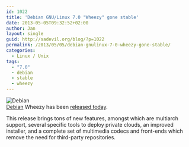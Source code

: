 ```yaml
---
id: 1022
title: 'Debian GNU/Linux 7.0 "Wheezy" gone stable'
date: 2013-05-05T09:32:52+02:00
author: Jan
layout: single
guid: http://sadevil.org/blog/?p=1022
permalink: /2013/05/05/debian-gnulinux-7-0-wheezy-gone-stable/
categories:
  - Linux / Unix
tags:
  - "7.0"
  - debian
  - stable
  - wheezy
---
```

![Debian](http://www.debian.org/logos/openlogo-nd-100.png)  
[Debian](http://www.debian.org) Wheezy has been [released today](http://www.debian.org/News/2013/20130504).

This release brings tons of new features, amongst which are multiarch support, several specific tools to deploy private clouds, an improved installer, and a complete set of multimedia codecs and front-ends which remove the need for third-party repositories.